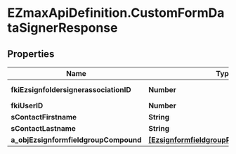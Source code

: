 # EZmaxApiDefinition.CustomFormDataSignerResponse

## Properties

Name | Type | Description | Notes
------------ | ------------- | ------------- | -------------
**fkiEzsignfoldersignerassociationID** | **Number** | The unique ID of the Ezsignfoldersignerassociation | 
**fkiUserID** | **Number** | The unique ID of the User | [optional] 
**sContactFirstname** | **String** | The First name of the contact | 
**sContactLastname** | **String** | The Last name of the contact | 
**a_objEzsignformfieldgroupCompound** | [**[EzsignformfieldgroupResponseCompound]**](EzsignformfieldgroupResponseCompound.md) |  | 


